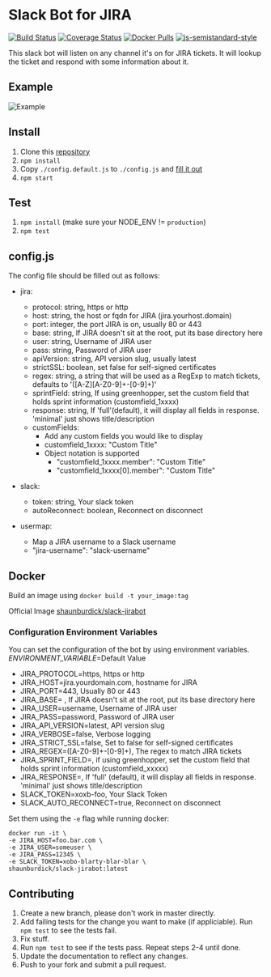 # Slack Bot for JIRA
[![Build Status](https://travis-ci.org/shaunburdick/slack-jirabot.svg)](https://travis-ci.org/shaunburdick/slack-jirabot) [![Coverage Status](https://coveralls.io/repos/shaunburdick/slack-jirabot/badge.svg?branch=master&service=github)](https://coveralls.io/github/shaunburdick/slack-jirabot?branch=master) [![Docker Pulls](https://img.shields.io/docker/pulls/shaunburdick/slack-jirabot.svg?maxAge=2592000)](https://hub.docker.com/r/shaunburdick/slack-jirabot/) [![js-semistandard-style](https://img.shields.io/badge/code%20style-semistandard-brightgreen.svg)](https://github.com/Flet/semistandard)

This slack bot will listen on any channel it's on for JIRA tickets. It will lookup the ticket and respond with some information about it.

## Example
![Example](https://github.com/shaunburdick/slack-jirabot/raw/master/doc/img/example.png)

## Install
1. Clone this [repository](https://github.com/shaunburdick/slack-jirabot.git)
2. `npm install`
3. Copy `./config.default.js` to `./config.js` and [fill it out](#configjs)
4. `npm start`

## Test
1. `npm install` (make sure your NODE_ENV != `production`)
2. `npm test`

## config.js
The config file should be filled out as follows:
- jira:
  - protocol: string, https or http
  - host: string, the host or fqdn for JIRA (jira.yourhost.domain)
  - port: integer, the port JIRA is on, usually 80 or 443
  - base: string, If JIRA doesn't sit at the root, put its base directory here
  - user: string, Username of JIRA user
  - pass: string, Password of JIRA user
  - apiVersion: string, API version slug, usually latest
  - strictSSL: boolean, set false for self-signed certificates
  - regex: string, a string that will be used as a RegExp to match tickets, defaults to '([A-Z][A-Z0-9]+\-[0-9]+)'
  - sprintField: string, If using greenhopper, set the custom field that holds sprint information (customfield_1xxxx)
  - response: string, If 'full'(default), it will display all fields in response. 'minimal' just shows title/description
  - customFields:
    - Add any custom fields you would like to display
    - customfield_1xxxx: "Custom Title"
    - Object notation is supported
      - "customfield_1xxxx.member": "Custom Title"
      - "customfield_1xxxx[0].member": "Custom Title"

- slack:
  - token: string, Your slack token
  - autoReconnect: boolean, Reconnect on disconnect

- usermap:
  - Map a JIRA username to a Slack username
  - "jira-username": "slack-username"

## Docker
Build an image using `docker build -t your_image:tag`

Official Image [shaunburdick/slack-jirabot](https://hub.docker.com/r/shaunburdick/slack-jirabot/)

### Configuration Environment Variables
You can set the configuration of the bot by using environment variables. _ENVIRONMENT_VARIABLE_=Default Value
- JIRA_PROTOCOL=https, https or http
- JIRA_HOST=jira.yourdomain.com, hostname for JIRA
- JIRA_PORT=443, Usually 80 or 443
- JIRA_BASE= , If JIRA doesn't sit at the root, put its base directory here
- JIRA_USER=username, Username of JIRA user
- JIRA_PASS=password, Password of JIRA user
- JIRA_API_VERSION=latest, API version slug
- JIRA_VERBOSE=false, Verbose logging
- JIRA_STRICT_SSL=false, Set to false for self-signed certificates
- JIRA_REGEX=([A-Z0-9]+-[0-9]+), The regex to match JIRA tickets
- JIRA_SPRINT_FIELD=, if using greenhopper, set the custom field that holds sprint information (customfield_xxxxx)
- JIRA_RESPONSE=, If 'full' (default), it will display all fields in response. 'minimal' just shows title/description
- SLACK_TOKEN=xoxb-foo, Your Slack Token
- SLACK_AUTO_RECONNECT=true, Reconnect on disconnect

Set them using the `-e` flag while running docker:

```
docker run -it \
-e JIRA_HOST=foo.bar.com \
-e JIRA_USER=someuser \
-e JIRA_PASS=12345 \
-e SLACK_TOKEN=xobo-blarty-blar-blar \
shaunburdick/slack-jirabot:latest
```

## Contributing
1. Create a new branch, please don't work in master directly.
2. Add failing tests for the change you want to make (if appliciable). Run `npm test` to see the tests fail.
3. Fix stuff.
4. Run `npm test` to see if the tests pass. Repeat steps 2-4 until done.
5. Update the documentation to reflect any changes.
6. Push to your fork and submit a pull request.
